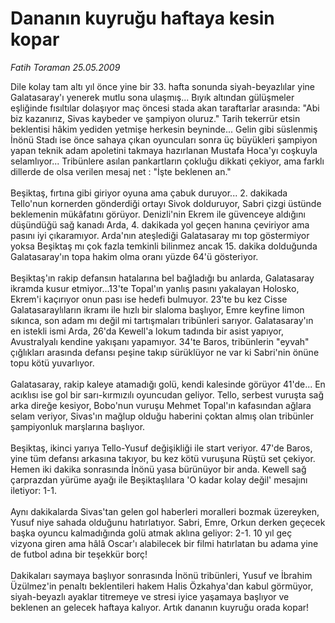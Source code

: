 # Dananın kuyruğu haftaya kesin kopar

*Fatih Toraman 25.05.2009*

<div class="taraf_structure_2col_1zq">
<div class="margen_n">



 <p>Dile kolay tam altı yıl önce yine bir 33. hafta sonunda siyah-beyazlılar yine Galatasaray'ı yenerek mutlu sona ulaşmış... Bıyık altından gülüşmeler eşliğinde fısıltılar dolaşıyor maç öncesi stada akan taraftarlar arasında: "Abi biz kazanırız, Sivas kaybeder ve şampiyon oluruz." Tarih tekerrür etsin beklentisi hâkim yediden yetmişe herkesin beyninde... Gelin gibi süslenmiş İnönü Stadı ise önce sahaya çıkan oyuncuları sonra üç büyükleri şampiyon yapan teknik adam apoletini takmaya hazırlanan Mustafa Hoca'yı coşkuyla selamlıyor... Tribünlere asılan pankartların çokluğu dikkati çekiyor, ama farklı dillerde de olsa verilen mesaj net : "İşte beklenen an." <br/><br/>Beşiktaş, fırtına gibi giriyor oyuna ama çabuk duruyor... 2. dakikada Tello'nun kornerden gönderdiği ortayı Sivok dolduruyor, Sabri çizgi üstünde beklemenin mükâfatını görüyor. Denizli'nin Ekrem ile güvenceye aldığını düşündüğü sağ kanadı Arda, 4. dakikada yol geçen hanına çeviriyor ama pasını iyi çıkaramıyor. Arda'nın ateşlediği Galatasaray mı top göstermiyor yoksa Beşiktaş mı çok fazla temkinli bilinmez ancak 15. dakika dolduğunda Galatasaray'ın topa hakim olma oranı yüzde 64'ü gösteriyor. <br/><br/>Beşiktaş'ın rakip defansın hatalarına bel bağladığı bu anlarda, Galatasaray ikramda kusur etmiyor...13'te Topal'ın yanlış pasını yakalayan Holosko, Ekrem'i kaçırıyor onun pası ise hedefi bulmuyor. 23'te bu kez Cisse Galatasaraylıların ikramı ile hızlı bir slaloma başlıyor, Emre keyfine limon sıkınca, son adam mı değil mi tartışmaları tribünleri sarıyor. Galatasaray'ın en istekli ismi Arda, 26'da Kewell'a lokum tadında bir asist yapıyor, Avustralyalı kendine yakışanı yapamıyor. 34'te Baros, tribünlerin "eyvah" çığlıkları arasında defansı peşine takıp sürüklüyor ne var ki Sabri'nin önüne topu kötü yuvarlıyor. <br/><br/>Galatasaray, rakip kaleye atamadığı golü, kendi kalesinde görüyor 41'de... En acıklısı ise gol bir sarı-kırmızılı oyuncudan geliyor. Tello, serbest vuruşta sağ arka direğe kesiyor, Bobo'nun vuruşu Mehmet Topal'ın kafasından ağlara selam veriyor, Sivas'ın mağlup olduğu haberini çoktan almış olan tribünler şampiyonluk marşlarına başlıyor. <br/><br/>Beşiktaş, ikinci yarıya Tello-Yusuf değişikliği ile start veriyor. 47'de Baros, yine tüm defansı arkasına takıyor, bu kez kötü vuruşuna Rüştü set çekiyor. Hemen iki dakika sonrasında İnönü yasa bürünüyor bir anda. Kewell sağ çarprazdan yürüme ayağı ile Beşiktaşlılara 'O kadar kolay değil' mesajını iletiyor: 1-1. <br/><br/>Aynı dakikalarda Sivas'tan gelen gol haberleri moralleri bozmak üzereyken, Yusuf niye sahada olduğunu hatırlatıyor. Sabri, Emre, Orkun derken geçecek başka oyuncu kalmadığında golü atmak aklına geliyor: 2-1. 10 yıl geç vizyona giren ama hâlâ Oscar'ı alabilecek bir filmi hatırlatan bu adama yine de futbol adına bir teşekkür borç! <br/><br/>Dakikaları saymaya başlıyor sonrasında İnönü tribünleri, Yusuf ve İbrahim Üzülmez'in penaltı beklentileri hakem Halis Özkahya'dan kabul görmüyor, siyah-beyazlı ayaklar titremeye ve stresi iyice yaşamaya başlıyor ve beklenen an gelecek haftaya kalıyor. Artık dananın kuyruğu orada kopar!</p>
<br/>
<br/>
<br/>



<br/>


<div id="taraf_not">
</div>

</div>


</div>
